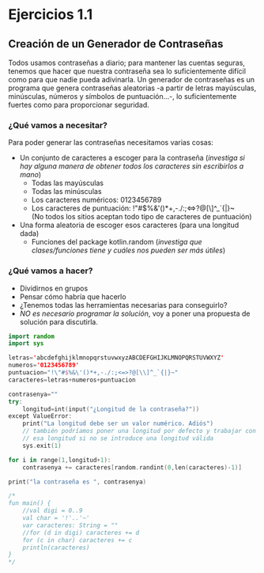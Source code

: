 # Ejercicios 1.1
## Creación de un Generador de Contraseñas
Todos usamos contraseñas a diario; para mantener las cuentas seguras, tenemos que hacer que nuestra contraseña sea lo suficientemente difícil como para que nadie pueda adivinarla.
Un generador de contraseñas es un programa que genera contraseñas aleatorias -a partir de letras mayúsculas, minúsculas, números y símbolos de puntuación...-, lo suficientemente fuertes como para proporcionar seguridad.

### ¿Qué vamos a necesitar?
Para poder generar las contraseñas necesitamos varias cosas:
- Un conjunto de caracteres a escoger para la contraseña
  (*investiga si hay alguna manera de obtener todos los caracteres sin
  escribirlos a mano*)
    + Todas las mayúsculas
    + Todas las minúsculas
    + Los caracteres numéricos: 0123456789
    + Los caracteres de puntuación: !"#$%&\'()*+,-./:;<=>?@[\\]^_`{|}~
      <BR>(No todos los sitios aceptan todo tipo de caracteres de puntuación)
- Una forma aleatoria de escoger esos caracteres (para una longitud dada)
    + Funciones del package kotlin.random (*investiga que clases/funciones tiene y cuáles nos pueden ser más útiles*)

### ¿Qué vamos a hacer?
- Dividirnos en grupos
- Pensar cómo habría que hacerlo
- ¿Tenemos todas las herramientas necesarias para conseguirlo?
- *NO es necesario programar la solución*, voy a poner una propuesta de solución para discutirla.


~~~ kt
import random
import sys

letras='abcdefghijklmnopqrstuvwxyzABCDEFGHIJKLMNOPQRSTUVWXYZ'
numeros='0123456789'
puntuacion="!\"#$%&\'()*+,-./:;<=>?@[\\]^_`{|}~"
caracteres=letras+numeros+puntuacion

contrasenya=""
try:
    longitud=int(input("¿Longitud de la contraseña?"))
except ValueError:
    print("La longitud debe ser un valor numérico. Adiós")
    // también podríamos poner una longitud por defecto y trabajar con
    // esa longitud si no se introduce una longitud válida
    sys.exit(1)

for i in range(1,longitud+1):
    contrasenya += caracteres[random.randint(0,len(caracteres)-1)]

print("la contraseña es ", contrasenya)

/*
fun main() {
    //val digi = 0..9
    val char = '!'..'~'
    var caracteres: String = ""
    //for (d in digi) caracteres += d
    for (c in char) caracteres += c
    println(caracteres)
}
*/
~~~
